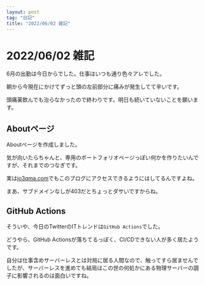 ```yaml
---
layout: post
tag: "日記"
title: "2022/06/02 雑記"
---
```


# 2022/06/02 雑記
6月の出勤は今日からでした。仕事はいつも通り色々アレでした。

朝から今現在にかけてずっと頭の左前部分に痛みが発生してて辛いです。

頭痛薬飲んでも治らなかったので終わりです。明日も続いていないことを願います。

## Aboutページ
Aboutページを作成しました。

気が向いたらちゃんと、専用のポートフォリオページっぽい何かを作りたいんですが、それまでのつなぎです。

実は[jo3qma.com](https://jo3qma.com/)でもこのブログにアクセスできるようにはしてるんですよね。

まあ、サブドメインなしが403だとちょっとダサいですからね。

## GitHub Actions
そういや、今日のTwitterのITトレンドは`GitHub Actions`でした。

どうやら、GitHub Actionsが落ちてるっぽく、CI/CDできない人が多く居たようです。

自分は仕事含めサーバーレスとは対局に居る人間なので、触ってすら居ませんでしたが、サーバーレスを進めても結局はこの世の何処かにある物理サーバーの調子に影響されるのは面白いですね。